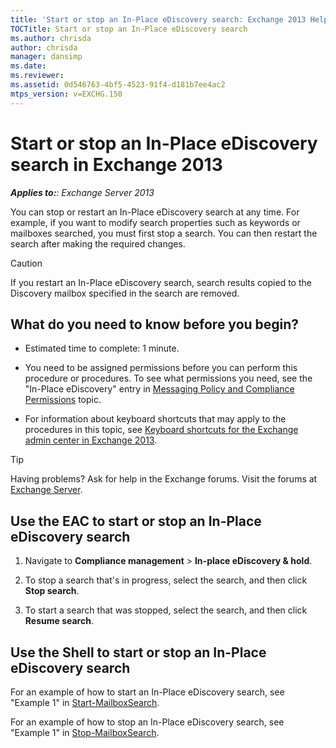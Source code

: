 ```yaml
---
title: 'Start or stop an In-Place eDiscovery search: Exchange 2013 Help'
TOCTitle: Start or stop an In-Place eDiscovery search
ms.author: chrisda
author: chrisda
manager: dansimp
ms.date: 
ms.reviewer: 
ms.assetid: 0d546763-4bf5-4523-91f4-d181b7ee4ac2
mtps_version: v=EXCHG.150
---
```


# Start or stop an In-Place eDiscovery search in Exchange 2013

_**Applies to:**: Exchange Server 2013_

You can stop or restart an In-Place eDiscovery search at any time. For example, if you want to modify search properties such as keywords or mailboxes searched, you must first stop a search. You can then restart the search after making the required changes.

> [!CAUTION]
> If you restart an In-Place eDiscovery search, search results copied to the Discovery mailbox specified in the search are removed.

## What do you need to know before you begin?

- Estimated time to complete: 1 minute.

- You need to be assigned permissions before you can perform this procedure or procedures. To see what permissions you need, see the "In-Place eDiscovery" entry in [Messaging Policy and Compliance Permissions](http://technet.microsoft.com/library/ec4d3b9f-b85a-4cb9-95f5-6fc149c3899b.aspx) topic.

- For information about keyboard shortcuts that may apply to the procedures in this topic, see [Keyboard shortcuts for the Exchange admin center in Exchange 2013](keyboard-shortcuts-in-the-exchange-admin-center-2013-help.md).

> [!TIP]
> Having problems? Ask for help in the Exchange forums. Visit the forums at [Exchange Server](https://go.microsoft.com/fwlink/p/?linkId=60612).

## Use the EAC to start or stop an In-Place eDiscovery search

1. Navigate to **Compliance management** \> **In-place eDiscovery & hold**.

2. To stop a search that's in progress, select the search, and then click **Stop search**.

3. To start a search that was stopped, select the search, and then click **Resume search**.

## Use the Shell to start or stop an In-Place eDiscovery search

For an example of how to start an In-Place eDiscovery search, see "Example 1" in [Start-MailboxSearch](http://technet.microsoft.com/library/f0c4e047-7eca-4310-bfad-1ecfe1420ceb.aspx).

For an example of how to stop an In-Place eDiscovery search, see "Example 1" in [Stop-MailboxSearch](http://technet.microsoft.com/library/b718688e-261e-45b5-947e-4d34abcb568c.aspx).
